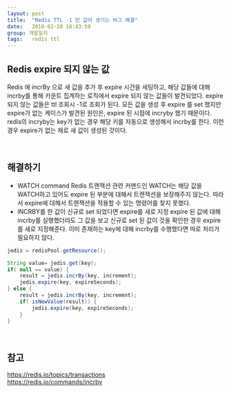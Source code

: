 ```yaml
---
layout: post
title:  "Redis TTL -1 인 값이 생기는 버그 해결"
date:   2018-02-28 18:43:59
group: 개발일지
tags:   redis ttl 
---
```



## Redis expire 되지 않는 값
Redis 에 incrBy 으로 새 값을 추가 후 expire 시간을 세팅하고, 해당 값들에 대해 incrby를 통해 카운트 집계하는 로직에서 expire 되지 않는 값들이 발견되었다. expire 되지 않는 값들은 ttl 조회시 -1로 조회가 된다. 모든 값을 생성 후 expire 를 set 했지만 expire가 없는 케이스가 발견된 원인은, expire 된 시점에 incryby 했기 때문이다. redis의 incryby는 key가 없는 경우 해당 키를 자동으로 생성해서 incrby를 한다. 이런 경우 expire가 없는 채로 새 값이 생성된 것이다. 

<br/> 

## 해결하기 
- WATCH command
Redis 트랜잭션 관련 커맨드인 WATCH는 해당 값을 WATCH하고 있어도 expire 된 부분에 대해서 트랜잭션을 보장해주지 않는다. 따라서 expire에 대해서 트랜잭션을 적용할 수 있는 명령어를 찾지 못했다. 
- INCRBY를 한 값이 신규로 set 되었다면 expire를 새로 지정
expire 된 값에 대해 incrby를 실행했더라도 그 값을 보고 신규로 set 된 값이 것을 확인한 경우 expire를 새로 지정해준다. 이미 존재하는 key에 대해 incrby를 수행했다면 따로 처리가 필요하지 않다. 

```java
jedis = redisPool.getResource();

String value= jedis.get(key);
if( null == value) {
	result = jedis.incrBy(key, increment);
    jedis.expire(key, expireSeconds);
} else {
    result = jedis.incrBy(key, increment);
    if( isNewValue(result)) {
        jedis.expire(key, expireSeconds);
	}
}
```

<br/> 

## 참고
https://redis.io/topics/transactions
<br/> 
https://redis.io/commands/incrby

<br/> 